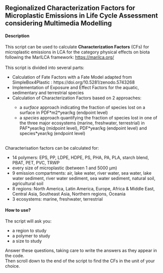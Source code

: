 ## Regionalized Characterization Factors for Microplastic Emissions in Life Cycle Assessment considering Multimedia Modelling ##

#### Description
This script can be used to calculate <B>Characterization Factors</B> (CFs) for microplastic emissions in LCA for the category physical effects on biota following the MarILCA framework: https://marilca.org/<br>
<br>
This script is divided into several parts: <br>
<ul>
<li>Calculation of Fate Factors with a Fate Model adapted from SimpleBox4Plastic : https://doi.org/10.5281/zenodo.5743268  </li>
<li>Implementation of Exposure and Effect Factors for the aquatic, sedimentary and terrestrial species</li>
<li>Calculation of Characterization Factors based on 2 approaches:</li>
  <ul>
  <li>a <I>surface</I> approach indicating the fraction of species lost on a surface in PDF*m2*year/kg (endpoint level)</li>
  <li>a <I>species</I> approach quantifying the fraction of species lost in one of the three major ecosystems (marine, freshwater, terrestrial) in PAF*year/kg (midpoint level), PDF*year/kg (endpoint level) and species*year/kg (endpoint level)</li>
</ul>
</ul>
<br>
Characterisation factors can be calculated for: 
<ul>
<li>14 polymers: EPS, PP, LDPE, HDPE, PS, PHA, PA, PLA, starch blend, PBAT, PET, PVC, TRWP</li>
<li>every size of microplastic (between 1 and 5000 μm)</li>
<li>9 emission compartments: air, lake water, river water, sea water, lake water sediment, river water sediment, sea water sediment, natural soil, agricultural soil</li>
<li>8 regions: North America, Latin America, Europe, Africa & Middle East, Central Asia, Southeast Asia, Northern regions, Oceania</li>
<li>3 ecosystems: marine, freshwater, terrestrial</li>
</ul>

#### How to use?
The script will ask you:
<ul>
<li>a region to study</li>
<li>a polymer to study</li>
<li>a size to study</li>
</ul>
Answer these questions, taking care to write the answers as they appear in the code. <br>
Then scroll down to the end of the script to find the CFs in the unit of your choice. 
